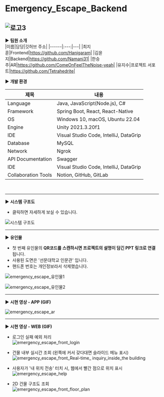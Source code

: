 # Emergency_Escape_Backend

![로고3](https://github.com/Namani31/Emergency_Escape_Backend/assets/71462755/85d000ba-4bb3-4d9d-8d2a-06f90af9af70)
----
▶ <b>팀원 소개</b>  
|이름|담당|깃허브 주소|
|------|:---:|---|
|최지훈|Frontend|https://github.com/Hanigaram|
|김윤지|Backend|https://github.com/Namani31|
|한승주|AR|https://github.com/ComeOnFeelTheNoise-yeah|
|유지수|프로젝트 서포트|https://github.com/Tetrahedrite|
<br>

▶ <b>개발 환경</b>

|제목|내용|
|------|------|
|Language|Java, JavaScript(Node.js), C#|
|Framework|Spring Boot, React, React-Native|
|OS|Windows 10, macOS, Ubuntu 22.04|
|Engine|Unity 2021.3.20f1|
|IDE|Visual Studio Code, IntelliJ, DataGrip|
|Database|MySQL|
|Network|Ngrok|
|API Documentation|Swagger|
|IDE|Visual Studio Code, IntelliJ, DataGrip|
|Collaboration Tools|Notion, GitHub, GitLab|
<br>  

---

▶ <b>시스템 구조도</b>  
- 클릭하면 자세하게 보실 수 있습니다.

![시스템 구조도](https://github.com/Namani31/Emergency_Escape_Backend/assets/71462755/a2855cbd-27ab-4035-b50e-197b7918fd55)

---

▶ <b>유인물</b>  
- 첫 번째 유인물의 <b> QR코드를 스캔하시면 프로젝트의 설명이 담긴 PPT 링크로 연결</b>됩니다.
- 사용된 도면은 '선문대학교 인문관' 입니다.
- 핸드폰 번호는 개인정보라서 삭제했습니다.
  
![emergency_escape_유인물1](https://github.com/Namani31/Emergency_Escape_Backend/assets/71462755/d47f278c-8687-445c-88e8-69863b9d8613)

![emergency_escape_유인물2](https://github.com/Namani31/Emergency_Escape_Backend/assets/71462755/669fcbbc-788d-4969-a3e3-6282fdeb9c18)

---

▶ <b>시현 영상 - APP (GIF)</b>

![emergency_escape_ar](https://github.com/Namani31/Emergency_Escape_Backend/assets/71462755/b4447dc7-83fe-43f8-8a11-7f0d91438cc1)

---
▶ <b>시현 영상 - WEB (GIF)</b>
- 로그인 실패 예외 처리 <br>
![emergency_escape_front_login](https://github.com/Namani31/Emergency_Escape_Backend/assets/71462755/17eae792-a0fb-4b68-ae42-924752059f2f) <br>

- 건물 내부 실시간 조회 (왼쪽에 커서 갖다대면 슬라이드 메뉴 표시) <br>
![emergency_escape_front_Real-time_ inquiry_inside_the building](https://github.com/Namani31/Emergency_Escape_Backend/assets/71462755/59890bd7-728e-46ed-8ce3-7f1d403e30d0) <br>

- 사용자가 '내 위치 전송' 터치 시, 웹에서 빨간 점으로 위치 표시 <br>
![emergency_escape_help](https://github.com/Namani31/Emergency_Escape_Backend/assets/71462755/17625ebd-d7c0-4a82-8057-a0e742b16499) <br>

- 2D 건물 구조도 조회 <br>
![emergency_escape_front_floor_plan](https://github.com/Namani31/Emergency_Escape_Backend/assets/71462755/5524916b-ca7c-44a8-9521-9e23b076aa90)
